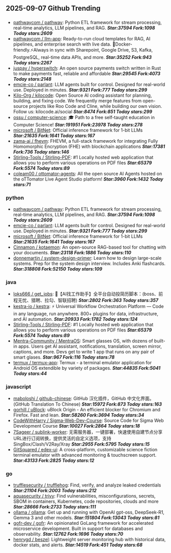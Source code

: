 ## 2025-09-07 Github Trending

### 
* [pathwaycom / pathway](https://github.com/pathwaycom/pathway): Python ETL framework for stream processing, real-time analytics, LLM pipelines, and RAG. ***Star:37594 Fork:1098 Today stars:2609***
* [pathwaycom / llm-app](https://github.com/pathwaycom/llm-app): Ready-to-run cloud templates for RAG, AI pipelines, and enterprise search with live data. 🐳Docker-friendly.⚡Always in sync with Sharepoint, Google Drive, S3, Kafka, PostgreSQL, real-time data APIs, and more. ***Star:35252 Fork:943 Today stars:2267***
* [juspay / hyperswitch](https://github.com/juspay/hyperswitch): An open source payments switch written in Rust to make payments fast, reliable and affordable ***Star:29545 Fork:4073 Today stars:2148***
* [emcie-co / parlant](https://github.com/emcie-co/parlant): LLM agents built for control. Designed for real-world use. Deployed in minutes. ***Star:9321 Fork:777 Today stars:299***
* [Kilo-Org / kilocode](https://github.com/Kilo-Org/kilocode): Open Source AI coding assistant for planning, building, and fixing code. We frequently merge features from open-source projects like Roo Code and Cline, while building our own vision. Follow us: kilocode.ai/social ***Star:8474 Fork:851 Today stars:299***
* [ossu / computer-science](https://github.com/ossu/computer-science): 🎓 Path to a free self-taught education in Computer Science! ***Star:191951 Fork:23978 Today stars:278***
* [microsoft / BitNet](https://github.com/microsoft/BitNet): Official inference framework for 1-bit LLMs ***Star:21635 Fork:1641 Today stars:167***
* [zama-ai / fhevm](https://github.com/zama-ai/fhevm): FHEVM, a full-stack framework for integrating Fully Homomorphic Encryption (FHE) with blockchain applications ***Star:17381 Fork:736 Today stars:146***
* [Stirling-Tools / Stirling-PDF](https://github.com/Stirling-Tools/Stirling-PDF): #1 Locally hosted web application that allows you to perform various operations on PDF files ***Star:65379 Fork:5574 Today stars:89***
* [coleam00 / ottomator-agents](https://github.com/coleam00/ottomator-agents): All the open source AI Agents hosted on the oTTomator Live Agent Studio platform! ***Star:3960 Fork:1432 Today stars:71***

### python
* [pathwaycom / pathway](https://github.com/pathwaycom/pathway): Python ETL framework for stream processing, real-time analytics, LLM pipelines, and RAG. ***Star:37594 Fork:1098 Today stars:2609***
* [emcie-co / parlant](https://github.com/emcie-co/parlant): LLM agents built for control. Designed for real-world use. Deployed in minutes. ***Star:9321 Fork:777 Today stars:299***
* [microsoft / BitNet](https://github.com/microsoft/BitNet): Official inference framework for 1-bit LLMs ***Star:21635 Fork:1641 Today stars:167***
* [Cinnamon / kotaemon](https://github.com/Cinnamon/kotaemon): An open-source RAG-based tool for chatting with your documents. ***Star:23118 Fork:1886 Today stars:110***
* [donnemartin / system-design-primer](https://github.com/donnemartin/system-design-primer): Learn how to design large-scale systems. Prep for the system design interview. Includes Anki flashcards. ***Star:318808 Fork:52150 Today stars:109***

### java
* [loks666 / get_jobs](https://github.com/loks666/get_jobs): 💼【AI找工作助手】全平台自动投简历脚本：(boss、前程无忧、猎聘、拉勾、智联招聘) ***Star:2802 Fork:363 Today stars:357***
* [kestra-io / kestra](https://github.com/kestra-io/kestra): ⚡ Universal Workflow Orchestration Platform — Code in any language, run anywhere. 800+ plugins for data, infrastructure, and AI automation. ***Star:20933 Fork:1782 Today stars:124***
* [Stirling-Tools / Stirling-PDF](https://github.com/Stirling-Tools/Stirling-PDF): #1 Locally hosted web application that allows you to perform various operations on PDF files ***Star:65379 Fork:5574 Today stars:89***
* [Mentra-Community / MentraOS](https://github.com/Mentra-Community/MentraOS): Smart glasses OS, with dozens of built-in apps. Users get AI assistant, notifications, translation, screen mirror, captions, and more. Devs get to write 1 app that runs on any pair of smart glases. ***Star:967 Fork:116 Today stars:78***
* [termux / termux-app](https://github.com/termux/termux-app): Termux - a terminal emulator application for Android OS extendible by variety of packages. ***Star:44835 Fork:5041 Today stars:44***

### javascript
* [maboloshi / github-chinese](https://github.com/maboloshi/github-chinese): GitHub 汉化插件，GitHub 中文化界面。 (GitHub Translation To Chinese) ***Star:15972 Fork:873 Today stars:163***
* [gorhill / uBlock](https://github.com/gorhill/uBlock): uBlock Origin - An efficient blocker for Chromium and Firefox. Fast and lean. ***Star:58260 Fork:3694 Today stars:34***
* [CodeWithHarry / Sigma-Web-Dev-Course](https://github.com/CodeWithHarry/Sigma-Web-Dev-Course): Source Code for Sigma Web Development Course ***Star:10027 Fork:2864 Today stars:18***
* [7Sageer / sublink-worker](https://github.com/7Sageer/sublink-worker): 无需服务器，一键部署，快速使用自建节点分享URL进行订阅转换，提供灵活的自定义选项，支持SingBox/Clash/V2Ray/Xray ***Star:2955 Fork:5795 Today stars:15***
* [GitSquared / edex-ui](https://github.com/GitSquared/edex-ui): A cross-platform, customizable science fiction terminal emulator with advanced monitoring & touchscreen support. ***Star:43133 Fork:2825 Today stars:12***

### go
* [trufflesecurity / trufflehog](https://github.com/trufflesecurity/trufflehog): Find, verify, and analyze leaked credentials ***Star:21104 Fork:2003 Today stars:212***
* [aquasecurity / trivy](https://github.com/aquasecurity/trivy): Find vulnerabilities, misconfigurations, secrets, SBOM in containers, Kubernetes, code repositories, clouds and more ***Star:28666 Fork:2733 Today stars:111***
* [ollama / ollama](https://github.com/ollama/ollama): Get up and running with OpenAI gpt-oss, DeepSeek-R1, Gemma 3 and other models. ***Star:151804 Fork:13043 Today stars:81***
* [gofr-dev / gofr](https://github.com/gofr-dev/gofr): An opinionated GoLang framework for accelerated microservice development. Built in support for databases and observability. ***Star:12762 Fork:1696 Today stars:70***
* [henrygd / beszel](https://github.com/henrygd/beszel): Lightweight server monitoring hub with historical data, docker stats, and alerts. ***Star:14519 Fork:451 Today stars:68***

